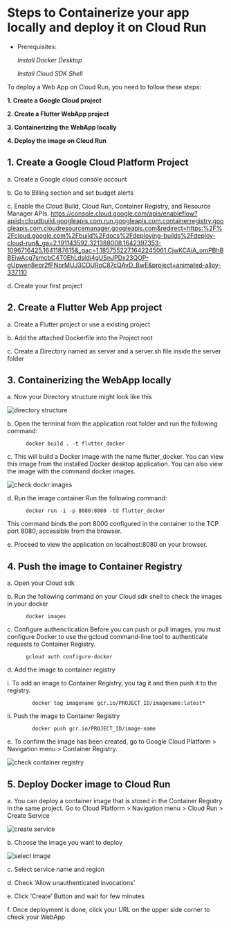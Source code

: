 # Steps to Containerize your app locally and deploy it on Cloud Run

* Prerequisites:

   *Install Docker Desktop* 
	 
	 
   *Install Cloud SDK Shell*
                      
                      
To  deploy a Web App on Cloud Run, you need to follow these steps:

   **1. Create a Google Cloud project**
 
   **2. Create a Flutter WebApp project**
 
   **3. Containerizing the WebApp locally**
 
   **4. Deploy the image on Cloud Run**
 
 
 
 
## 1.	Create a Google Cloud Platform Project
         
   a.	  Create a Google cloud console account
   
   b.	  Go to Billing section and set budget alerts
   
   c.	  Enable the Cloud Build, Cloud Run, Container Registry, and Resource Manager APIs. https://console.cloud.google.com/apis/enableflow?apiid=cloudbuild.googleapis.com,run.googleapis.com,containerregistry.googleapis.com,cloudresourcemanager.googleapis.com&redirect=https:%2F%2Fcloud.google.com%2Fbuild%2Fdocs%2Fdeploying-builds%2Fdeploy-cloud-run&_ga=2.191143592.321388008.1642397353-1096716425.1641187615&_gac=1.185755227.1642245061.CjwKCAiA_omPBhBBEiwAcg7smcbC4T0EhLdsldj4gUSnJPDx23QOP-gUpwen8epr2fFNorMUJ3CDURoC87cQAvD_BwE&project=animated-alloy-337110
   
   d.	  Create your first project
    
    
## 2.	Create a Flutter Web App project

   a.	  Create a Flutter project or use a existing project
  
   b.	  Add the attached Dockerfile into the Project root
   
   c.	  Create a Directory named as server and a server.sh file inside the server folder 


##  3.	Containerizing the WebApp locally

   a.	  Now your Directory structure might look like this
   
   ![directory structure](https://user-images.githubusercontent.com/96573282/148927136-db0faa86-e5eb-44d7-82f0-5924800cc59a.png)
        
   
   b.	  Open the terminal from the application root folder and run the following command:
	 
	 
	 
          docker build . -t flutter_docker
					
   c.	  This will build a Docker image with the name flutter_docker. You can view this image from the installed Docker desktop application. You can            also view the image with the command docker images.
   
   ![check dockr images](https://user-images.githubusercontent.com/96573282/148954099-61723298-2029-43d1-b4db-57e9f67f3c08.png)

        
   
   d.  	Run the image container
        Run the following command: 
				
				
          docker run -i -p 8080:8080 -td flutter_docker
   This command binds the port 8000 configured in the container to the TCP port 8080, accessible from the browser.
        
   
   e.	Proceed to view the application on localhost:8080 on your browser.
 

##  4.	Push the image to Container Registry

   a.	Open your Cloud sdk
    
   b.	Run the following command on your Cloud sdk shell to check the images in your docker
	 
	 
	
          docker images
          
	  
   c.	Configure authenctication
        Before you can push or pull images, you must configure Docker to use the gcloud command-line tool to authenticate requests to Container               Registry.
	
	
          gcloud auth configure-docker
          

   d.	Add the image to container registry
	 
   i.	To add an image to Container Registry, you tag it and then push it to the registry.
			 
			 
			
            docker tag imagename gcr.io/PROJECT_ID/imagename:latest*
						
					
  
   ii.	Push the image to Container Registry
	 
	 
            docker push gcr.io/PROJECT_ID/image-name
	    
	    
            
   e.	To confirm the image has been created, go to Google Cloud Platform > Navigation menu > Container Registry.
   
   ![check container registry](https://user-images.githubusercontent.com/96573282/148931218-1456c3d1-b0c7-4b90-b6e4-24127457ab7a.png)

 

##  5.	Deploy Docker image to Cloud Run

   a.	You can deploy a container image that is stored in the Container Registry in the same project. 
	 Go to Cloud Platform > Navigation menu > Cloud Run > Create Service
	 
   ![create service](https://user-images.githubusercontent.com/96573282/148931485-7c9b8f34-9ea9-4223-bfd8-5df1a78821fd.png)
   
   
   b.	Choose the image you want to deploy
	
   ![select image](https://user-images.githubusercontent.com/96573282/148931722-880b3de2-5643-45fc-9be5-860cec32c6fc.png)
   
   
  
   c.	Select service name and region
    
   d.	Check ‘Allow unauthenticated invocations’
    
   e.	Click ‘Create’ Button and wait for few minutes
   
   f.	Once deployment is done, click your URL on the upper side corner to check your WebApp


